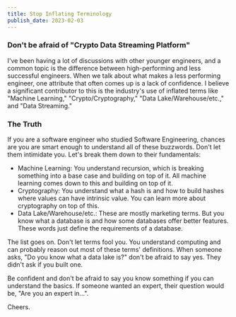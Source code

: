 ```yaml
---
title: Stop Inflating Terminology
publish_date: 2023-02-03
---
```


### Don't be afraid of "Crypto Data Streaming Platform"

I've been having a lot of discussions with other younger engineers, and a common topic is the difference between high-performing and less successful engineers. When we talk about what makes a less performing engineer, one attribute that often comes up is a lack of confidence. I believe a significant contributor to this is the industry's use of inflated terms like "Machine Learning," "Crypto/Cryptography," "Data Lake/Warehouse/etc.," and "Data Streaming."

### The Truth

If you are a software engineer who studied Software Engineering, chances are you are smart enough to understand all of these buzzwords. Don't let them intimidate you. Let's break them down to their fundamentals:

- Machine Learning: You understand recursion, which is breaking something into a base case and building on top of it. All machine learning comes down to this and building on top of it.
- Cryptography: You understand what a hash is and how to build hashes where values can have intrinsic value. You can learn more about cryptography on top of this.
- Data Lake/Warehouse/etc.: These are mostly marketing terms. But you know what a database is and how some databases offer better features. These words just define the requirements of a database.

The list goes on. Don't let terms fool you. You understand computing and can probably reason out most of these terms' definitions. When someone asks, "Do you know what a data lake is?" don't be afraid to say yes. They didn't ask if you built one.

Be confident and don't be afraid to say you know something if you can understand the basics. If someone wanted an expert, their question would be, "Are you an expert in...".

Cheers.
